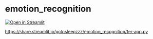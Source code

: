 # emotion_recognition

[![Open in Streamlit](https://static.streamlit.io/badges/streamlit_badge_black_white.svg)](https://share.streamlit.io/gotosleepzzz/emotion_recognition/fer-app.py)

https://share.streamlit.io/gotosleepzzz/emotion_recognition/fer-app.py
